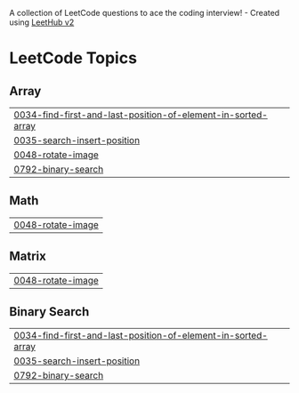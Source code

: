 A collection of LeetCode questions to ace the coding interview! - Created using [LeetHub v2](https://github.com/arunbhardwaj/LeetHub-2.0)
<!---LeetCode Topics Start-->
# LeetCode Topics
## Array
|  |
| ------- |
| [0034-find-first-and-last-position-of-element-in-sorted-array](https://github.com/mansisharma31/DSA/tree/master/0034-find-first-and-last-position-of-element-in-sorted-array) |
| [0035-search-insert-position](https://github.com/mansisharma31/DSA/tree/master/0035-search-insert-position) |
| [0048-rotate-image](https://github.com/mansisharma31/DSA/tree/master/0048-rotate-image) |
| [0792-binary-search](https://github.com/mansisharma31/DSA/tree/master/0792-binary-search) |
## Math
|  |
| ------- |
| [0048-rotate-image](https://github.com/mansisharma31/DSA/tree/master/0048-rotate-image) |
## Matrix
|  |
| ------- |
| [0048-rotate-image](https://github.com/mansisharma31/DSA/tree/master/0048-rotate-image) |
## Binary Search
|  |
| ------- |
| [0034-find-first-and-last-position-of-element-in-sorted-array](https://github.com/mansisharma31/DSA/tree/master/0034-find-first-and-last-position-of-element-in-sorted-array) |
| [0035-search-insert-position](https://github.com/mansisharma31/DSA/tree/master/0035-search-insert-position) |
| [0792-binary-search](https://github.com/mansisharma31/DSA/tree/master/0792-binary-search) |
<!---LeetCode Topics End-->